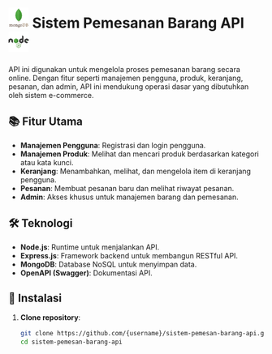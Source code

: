 # <img src="https://raw.githubusercontent.com/devicons/devicon/master/icons/mongodb/mongodb-original-wordmark.svg" alt="mongodb" width="40" height="40"/>  Sistem Pemesanan Barang API <img src="https://raw.githubusercontent.com/devicons/devicon/master/icons/nodejs/nodejs-original-wordmark.svg" alt="nodejs" width="40" height="40"/>  

API ini digunakan untuk mengelola proses pemesanan barang secara online. Dengan fitur seperti manajemen pengguna, produk, keranjang, pesanan, dan admin, API ini mendukung operasi dasar yang dibutuhkan oleh sistem e-commerce.

## 📚 Fitur Utama
- **Manajemen Pengguna**: Registrasi dan login pengguna.
- **Manajemen Produk**: Melihat dan mencari produk berdasarkan kategori atau kata kunci.
- **Keranjang**: Menambahkan, melihat, dan mengelola item di keranjang pengguna.
- **Pesanan**: Membuat pesanan baru dan melihat riwayat pesanan.
- **Admin**: Akses khusus untuk manajemen barang dan pemesanan.

## 🛠️ Teknologi
- **Node.js**: Runtime untuk menjalankan API.
- **Express.js**: Framework backend untuk membangun RESTful API.
- **MongoDB**: Database NoSQL untuk menyimpan data.
- **OpenAPI (Swagger)**: Dokumentasi API.

## 🚀 Instalasi

1. **Clone repository**:
   ```bash
   git clone https://github.com/{username}/sistem-pemesan-barang-api.git
   cd sistem-pemesan-barang-api
